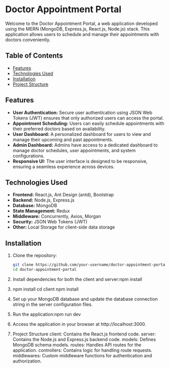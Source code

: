 # Doctor Appointment Portal

Welcome to the Doctor Appointment Portal, a web application developed using the MERN (MongoDB, Express.js, React.js, Node.js) stack. This application allows users to schedule and manage their appointments with doctors conveniently.

## Table of Contents
- [Features](#features)
- [Technologies Used](#technologies-used)
- [Installation](#installation)
- [Project Structure](#project-structure)
  

## Features
- **User Authentication:** Secure user authentication using JSON Web Tokens (JWT) ensures that only authorized users can access the portal.
- **Appointment Scheduling:** Users can easily schedule appointments with their preferred doctors based on availability.
- **User Dashboard:** A personalized dashboard for users to view and manage their upcoming and past appointments.
- **Admin Dashboard:** Admins have access to a dedicated dashboard to manage doctor schedules, user appointments, and system configurations.
- **Responsive UI:** The user interface is designed to be responsive, ensuring a seamless experience across devices.

## Technologies Used
- **Frontend:** React.js, Ant Design (antd), Bootstrap
- **Backend:** Node.js, Express.js
- **Database:** MongoDB
- **State Management:** Redux
- **Middleware:** Concurrently, Axios, Morgan
- **Security:** JSON Web Tokens (JWT)
- **Other:** Local Storage for client-side data storage

## Installation
1. Clone the repository:
   ```bash
   git clone https://github.com/your-username/doctor-appointment-portal.git
   cd doctor-appointment-portal

  2. Install dependencies for both the client and server:npm install
  3. npm install
cd client
npm install



  4. Set up your MongoDB database and update the database connection string in the server configuration files.
  5. Run the application:npm run dev

     
6. Access the application in your browser at http://localhost:3000.

7. Project Structure
client: Contains the React.js frontend code.
server: Contains the Node.js and Express.js backend code.
models: Defines MongoDB schema models.
routes: Handles API routes for the application.
controllers: Contains logic for handling route requests.
middlewares: Custom middleware functions for authentication and authorization.


